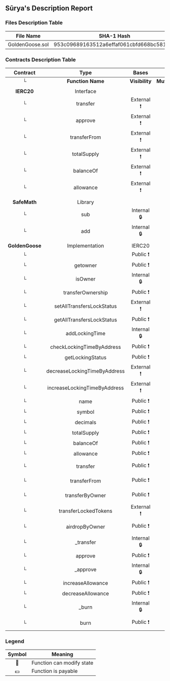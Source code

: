 ## Sūrya's Description Report

### Files Description Table


|  File Name  |  SHA-1 Hash  |
|-------------|--------------|
| GoldenGoose.sol | 953c09689163512a6effaf061cbfd668bc581da9 |


### Contracts Description Table


|  Contract  |         Type        |       Bases      |                  |                 |
|:----------:|:-------------------:|:----------------:|:----------------:|:---------------:|
|     └      |  **Function Name**  |  **Visibility**  |  **Mutability**  |  **Modifiers**  |
||||||
| **IERC20** | Interface |  |||
| └ | transfer | External ❗️ | 🛑  |NO❗️ |
| └ | approve | External ❗️ | 🛑  |NO❗️ |
| └ | transferFrom | External ❗️ | 🛑  |NO❗️ |
| └ | totalSupply | External ❗️ |   |NO❗️ |
| └ | balanceOf | External ❗️ |   |NO❗️ |
| └ | allowance | External ❗️ |   |NO❗️ |
||||||
| **SafeMath** | Library |  |||
| └ | sub | Internal 🔒 |   | |
| └ | add | Internal 🔒 |   | |
||||||
| **GoldenGoose** | Implementation | IERC20 |||
| └ | <Constructor> | Public ❗️ | 🛑  |NO❗️ |
| └ | getowner | Public ❗️ |   |NO❗️ |
| └ | isOwner | Internal 🔒 |   | |
| └ | transferOwnership | Public ❗️ | 🛑  | onlyOwner |
| └ | setAllTransfersLockStatus | External ❗️ | 🛑  | onlyOwner |
| └ | getAllTransfersLockStatus | Public ❗️ |   |NO❗️ |
| └ | addLockingTime | Internal 🔒 | 🛑  | |
| └ | checkLockingTimeByAddress | Public ❗️ |   |NO❗️ |
| └ | getLockingStatus | Public ❗️ |   |NO❗️ |
| └ | decreaseLockingTimeByAddress | External ❗️ | 🛑  | onlyOwner |
| └ | increaseLockingTimeByAddress | External ❗️ | 🛑  | onlyOwner |
| └ | name | Public ❗️ |   |NO❗️ |
| └ | symbol | Public ❗️ |   |NO❗️ |
| └ | decimals | Public ❗️ |   |NO❗️ |
| └ | totalSupply | Public ❗️ |   |NO❗️ |
| └ | balanceOf | Public ❗️ |   |NO❗️ |
| └ | allowance | Public ❗️ |   |NO❗️ |
| └ | transfer | Public ❗️ | 🛑  | AllTransfersLockStatus checkLocking |
| └ | transferFrom | Public ❗️ | 🛑  | AllTransfersLockStatus checkLocking |
| └ | transferByOwner | Public ❗️ | 🛑  | AllTransfersLockStatus onlyOwner |
| └ | transferLockedTokens | External ❗️ | 🛑  | onlyOwner |
| └ | airdropByOwner | Public ❗️ | 🛑  | AllTransfersLockStatus onlyOwner |
| └ | _transfer | Internal 🔒 | 🛑  | |
| └ | approve | Public ❗️ | 🛑  |NO❗️ |
| └ | _approve | Internal 🔒 | 🛑  | |
| └ | increaseAllowance | Public ❗️ | 🛑  |NO❗️ |
| └ | decreaseAllowance | Public ❗️ | 🛑  |NO❗️ |
| └ | _burn | Internal 🔒 | 🛑  | |
| └ | burn | Public ❗️ | 🛑  | onlyOwner checkLocking |


### Legend

|  Symbol  |  Meaning  |
|:--------:|-----------|
|    🛑    | Function can modify state |
|    💵    | Function is payable |
